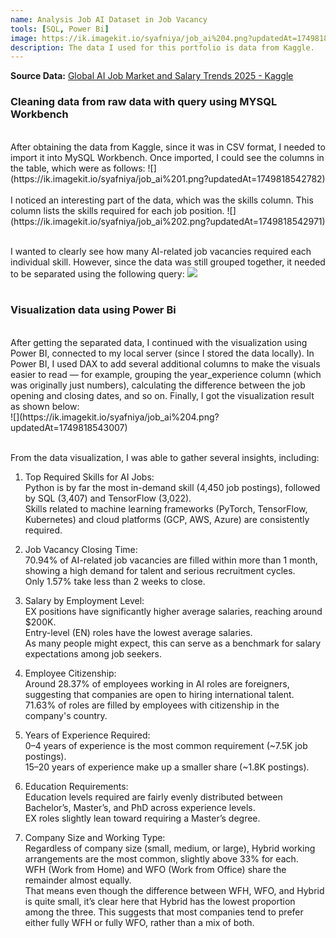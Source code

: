 ```yaml
---
name: Analysis Job AI Dataset in Job Vacancy
tools: [SQL, Power Bi]
image: https://ik.imagekit.io/syafniya/job_ai%204.png?updatedAt=1749818543007
description: The data I used for this portfolio is data from Kaggle.
---
```


**Source Data:** [Global AI Job Market and Salary Trends 2025 - Kaggle](https://www.kaggle.com/datasets/bismasajjad/global-ai-job-market-and-salary-trends-2025)


### Cleaning data from raw data with query using MYSQL Workbench
<br />
After obtaining the data from Kaggle, since it was in CSV format, I needed to import it into MySQL Workbench. Once imported, I could see the columns in the table, which were as follows:
![](https://ik.imagekit.io/syafniya/job_ai%201.png?updatedAt=1749818542782)
<br /><br />
I noticed an interesting part of the data, which was the skills column. This column lists the skills required for each job position.
![](https://ik.imagekit.io/syafniya/job_ai%202.png?updatedAt=1749818542971)
<br /><br />

I wanted to clearly see how many AI-related job vacancies required each individual skill. However, since the data was still grouped together, it needed to be separated using the following query:
![](https://ik.imagekit.io/syafniya/job_ai%203.png?updatedAt=1749818542717)
<br /><br />

### Visualization data using Power Bi
<br />
After getting the separated data, I continued with the visualization using Power BI, connected to my local server (since I stored the data locally). In Power BI, I used DAX to add several additional columns to make the visuals easier to read — for example, grouping the year_experience column (which was originally just numbers), calculating the difference between the job opening and closing dates, and so on. Finally, I got the visualization result as shown below:
<br />
![](https://ik.imagekit.io/syafniya/job_ai%204.png?updatedAt=1749818543007)

<br />
<br />

From the data visualization, I was able to gather several insights, including:
1. Top Required Skills for AI Jobs:
<br />Python is by far the most in-demand skill (4,450 job postings), followed by SQL (3,407) and TensorFlow (3,022).
<br />Skills related to machine learning frameworks (PyTorch, TensorFlow, Kubernetes) and cloud platforms (GCP, AWS, Azure) are consistently required.

2. Job Vacancy Closing Time:
<br />70.94% of AI-related job vacancies are filled within more than 1 month, showing a high demand for talent and serious recruitment cycles.
<br />Only 1.57% take less than 2 weeks to close.

3. Salary by Employment Level:
<br /> EX positions have significantly higher average salaries, reaching around $200K.
<br /> Entry-level (EN) roles have the lowest average salaries.
<br /> As many people might expect, this can serve as a benchmark for salary expectations among job seekers.


5. Employee Citizenship:
<br />Around 28.37% of employees working in AI roles are foreigners, suggesting that companies are open to hiring international talent.
<br />71.63% of roles are filled by employees with citizenship in the company's country.

6. Years of Experience Required:
<br />0–4 years of experience is the most common requirement (~7.5K job postings).
<br />15–20 years of experience make up a smaller share (~1.8K postings).

7. Education Requirements:
<br />Education levels required are fairly evenly distributed between Bachelor’s, Master’s, and PhD across experience levels.
<br />EX roles slightly lean toward requiring a Master’s degree.

8. Company Size and Working Type:
<br />Regardless of company size (small, medium, or large), Hybrid working arrangements are the most common, slightly above 33% for each. 
<br />WFH (Work from Home) and WFO (Work from Office) share the remainder almost equally.
<br />That means even though the difference between WFH, WFO, and Hybrid is quite small, it’s clear here that Hybrid has the lowest proportion among the three. This suggests that most companies tend to prefer either fully WFH or fully WFO, rather than a mix of both.
